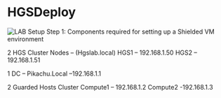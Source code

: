 # HGSDeploy
![LAB Setup](https://user-images.githubusercontent.com/71546848/179955498-b93bec23-6f83-469b-b582-22b2d8c35261.jpg)
Step 1: Components required for setting up a Shielded VM environment

2 HGS Cluster Nodes – 	(Hgslab.local)
HGS1 – 192.168.1.50
HGS2 – 192.168.1.51

1 DC – Pikachu.Local –192.168.1.1

2 Guarded Hosts Cluster
Compute1 – 192.168.1.2
Compute2 -192.168.1.3
